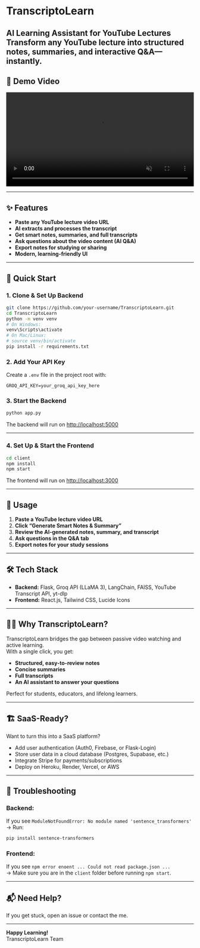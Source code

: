 # TranscriptoLearn

**AI Learning Assistant for YouTube Lectures**  
Transform any YouTube lecture into structured notes, summaries, and interactive Q&A—instantly.
---

## 🎥 Demo Video


<video src="https://github.com/Sellesta/TranscriptoLearn/raw/main/bandicam%202025-07-12%2014-56-39-071.mp4" controls width="100%" autoplay muted>
  Your browser does not support the video tag.
</video>

---

## ✨ Features

- **Paste any YouTube lecture video URL**
- **AI extracts and processes the transcript**
- **Get smart notes, summaries, and full transcripts**
- **Ask questions about the video content (AI Q&A)**
- **Export notes for studying or sharing**
- **Modern, learning-friendly UI**

---

## 🚀 Quick Start

### 1. Clone & Set Up Backend

```bash
git clone https://github.com/your-username/TranscriptoLearn.git
cd TranscriptoLearn
python -m venv venv
# On Windows:
venv\Scripts\activate
# On Mac/Linux:
# source venv/bin/activate
pip install -r requirements.txt
```

### 2. Add Your API Key

Create a `.env` file in the project root with:

```
GROQ_API_KEY=your_groq_api_key_here
```

### 3. Start the Backend

```bash
python app.py
```
The backend will run on [http://localhost:5000](http://localhost:5000)

---

### 4. Set Up & Start the Frontend

```bash
cd client
npm install
npm start
```
The frontend will run on [http://localhost:3000](http://localhost:3000)

---

## 📝 Usage

1. **Paste a YouTube lecture video URL**
2. **Click “Generate Smart Notes & Summary”**
3. **Review the AI-generated notes, summary, and transcript**
4. **Ask questions in the Q&A tab**
5. **Export notes for your study sessions**

---

## 🛠️ Tech Stack

- **Backend:** Flask, Groq API (LLaMA 3), LangChain, FAISS, YouTube Transcript API, yt-dlp
- **Frontend:** React.js, Tailwind CSS, Lucide Icons

---

## 🧑‍🎓 Why TranscriptoLearn?

TranscriptoLearn bridges the gap between passive video watching and active learning.  
With a single click, you get:
- **Structured, easy-to-review notes**
- **Concise summaries**
- **Full transcripts**
- **An AI assistant to answer your questions**

Perfect for students, educators, and lifelong learners.

---

## 🏗️ SaaS-Ready?  
Want to turn this into a SaaS platform?  
- Add user authentication (Auth0, Firebase, or Flask-Login)
- Store user data in a cloud database (Postgres, Supabase, etc.)
- Integrate Stripe for payments/subscriptions
- Deploy on Heroku, Render, Vercel, or AWS

---

## 🐞 Troubleshooting

### Backend:  
If you see `ModuleNotFoundError: No module named 'sentence_transformers'`  
→ Run:  
```sh
pip install sentence-transformers
```

### Frontend:  
If you see `npm error enoent ... Could not read package.json ...`  
→ Make sure you are in the `client` folder before running `npm start`.

---

## 📬 Need Help?

If you get stuck, open an issue or contact the me.

---

**Happy Learning!**  
TranscriptoLearn Team
